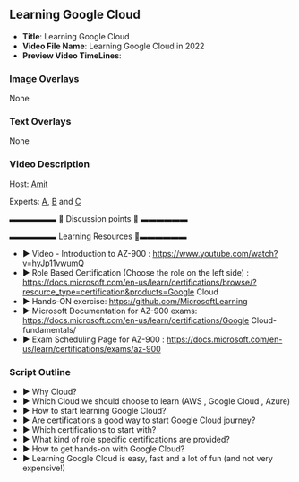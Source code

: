 ##  Learning Google Cloud

- **Title**: Learning Google Cloud
- **Video File Name**: Learning Google Cloud in 2022
- **Preview Video TimeLines**: 


### Image Overlays

None

### Text Overlays

None

### Video Description

Host: [Amit]()

Experts: [A](), [B]() and [C]()

▬▬▬▬▬▬   💎  Discussion points 💎  ▬▬▬▬▬▬ 

▬▬▬▬▬▬ Learning Resources 🔗▬▬▬▬▬▬ 

- ► Video - Introduction to AZ-900 : https://www.youtube.com/watch?v=hyJp11vwumQ
- ► Role Based Certification (Choose the role on the left side) : https://docs.microsoft.com/en-us/learn/certifications/browse/?resource_type=certification&products=Google Cloud
- ► Hands-ON exercise: https://github.com/MicrosoftLearning
- ► Microsoft Documentation for AZ-900 exams: https://docs.microsoft.com/en-us/learn/certifications/Google Cloud-fundamentals/
- ► Exam Scheduling Page for AZ-900 : https://docs.microsoft.com/en-us/learn/certifications/exams/az-900


### Script Outline

- ► Why Cloud?
- ► Which Cloud we should choose to learn (AWS , Google Cloud , Azure)
- ► How to start learning Google Cloud?
- ► Are certifications a good way to start Google Cloud journey?
- ► Which certifications to start with?
- ► What kind of role specific certifications are provided?
- ► How to get hands-on with Google Cloud?
- ► Learning Google Cloud is easy, fast and a lot of fun (and not very expensive!)
